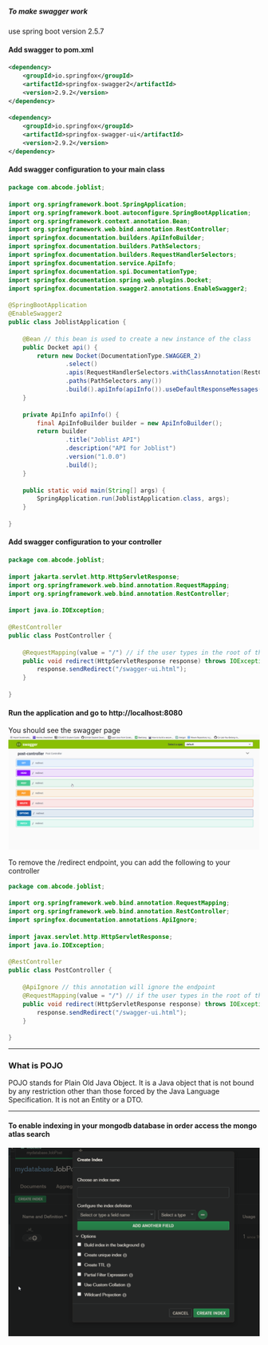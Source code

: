 ##### To make swagger work
use spring boot version 2.5.7 


#### Add swagger to pom.xml
```xml
<dependency>
    <groupId>io.springfox</groupId>
    <artifactId>springfox-swagger2</artifactId>
    <version>2.9.2</version>
</dependency>

<dependency>
    <groupId>io.springfox</groupId>
    <artifactId>springfox-swagger-ui</artifactId>
    <version>2.9.2</version>
</dependency>
```


#### Add swagger configuration to your main class
```java
package com.abcode.joblist;

import org.springframework.boot.SpringApplication;
import org.springframework.boot.autoconfigure.SpringBootApplication;
import org.springframework.context.annotation.Bean;
import org.springframework.web.bind.annotation.RestController;
import springfox.documentation.builders.ApiInfoBuilder;
import springfox.documentation.builders.PathSelectors;
import springfox.documentation.builders.RequestHandlerSelectors;
import springfox.documentation.service.ApiInfo;
import springfox.documentation.spi.DocumentationType;
import springfox.documentation.spring.web.plugins.Docket;
import springfox.documentation.swagger2.annotations.EnableSwagger2;

@SpringBootApplication
@EnableSwagger2
public class JoblistApplication {

	@Bean // this bean is used to create a new instance of the class
	public Docket api() {
		return new Docket(DocumentationType.SWAGGER_2)
				.select()
				.apis(RequestHandlerSelectors.withClassAnnotation(RestController.class))
				.paths(PathSelectors.any())
				.build().apiInfo(apiInfo()).useDefaultResponseMessages(false);
	}

	private ApiInfo apiInfo() {
		final ApiInfoBuilder builder = new ApiInfoBuilder();
		return builder
				.title("Joblist API")
				.description("API for Joblist")
				.version("1.0.0")
				.build();
	}

	public static void main(String[] args) {
		SpringApplication.run(JoblistApplication.class, args);
	}

}
```

#### Add swagger configuration to your controller
```java
package com.abcode.joblist;

import jakarta.servlet.http.HttpServletResponse;
import org.springframework.web.bind.annotation.RequestMapping;
import org.springframework.web.bind.annotation.RestController;

import java.io.IOException;

@RestController
public class PostController {

    @RequestMapping(value = "/") // if the user types in the root of the application, it will redirect to the swagger page
    public void redirect(HttpServletResponse response) throws IOException {
        response.sendRedirect("/swagger-ui.html");
    }

}
```

#### Run the application and go to http://localhost:8080
You should see the swagger page
![img.png](img.png)

To remove the /redirect endpoint, you can add the following to your controller
```java
package com.abcode.joblist;

import org.springframework.web.bind.annotation.RequestMapping;
import org.springframework.web.bind.annotation.RestController;
import springfox.documentation.annotations.ApiIgnore;

import javax.servlet.http.HttpServletResponse;
import java.io.IOException;

@RestController
public class PostController {

    @ApiIgnore // this annotation will ignore the endpoint
    @RequestMapping(value = "/") // if the user types in the root of the application, it will redirect to the swagger page
    public void redirect(HttpServletResponse response) throws IOException {
        response.sendRedirect("/swagger-ui.html");
    }

}

```


---

### What is POJO
POJO stands for Plain Old Java Object. It is a Java object that is not bound by any restriction other than those forced by the Java Language Specification. It is not an Entity or a DTO.



---

#### To enable indexing in your mongodb database in order access the mongo atlas search 
![img_1.png](img_1.png)


